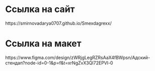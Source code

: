 <h1>Cсылка на сайт</h1> https://smirnovadarya0707.github.io/Smexdagrexx/
<h1>Cсылка на макет</h1> https://www.figma.com/design/zWRjgLegRZRsAaX4fBWpsn/Адский-стендап?node-id=0-1&p=f&t=xrNgZvX3QI72EPVl-0
